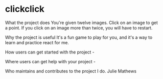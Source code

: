 # clickclick

What the project does
    You're given twelve images. Click on an image to get a point. If you click on an image more than twice, you will have to restart.

Why the project is useful
    It's a fun game to play for you, and it's a way to learn and practice react for me.

How users can get started with the project
    -

Where users can get help with your project
    -

Who maintains and contributes to the project
    I do. Julie Mathews